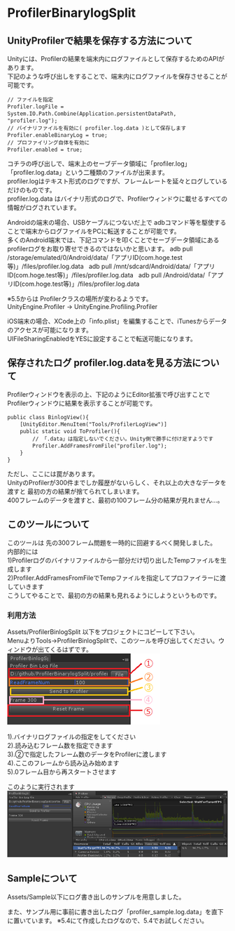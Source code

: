# ProfilerBinarylogSplit
## UnityProfilerで結果を保存する方法について

Unityには、Profilerの結果を端末内にログファイルとして保存するためのAPIがあります。  
下記のような呼び出しをすることで、端末内にログファイルを保存させることが可能です。

    // ファイルを指定
    Profiler.logFile = System.IO.Path.Combine(Application.persistentDataPath, "profiler.log");
    // バイナリファイルを有効に( profiler.log.data )として保存します
    Profiler.enableBinaryLog = true;
    // プロファイリング自体を有効に
    Profiler.enabled = true;

コチラの呼び出しで、端末上のセーブデータ領域に「profiler.log」「profiler.log.data」という二種類のファイルが出来ます。  
profiler.logはテキスト形式のログですが、フレームレートを延々とログしているだけのものです。  
profiler.log.data はバイナリ形式のログで、Profilerウィンドウに載せるすべての情報がログされています。  


Androidの端末の場合、USBケーブルにつないだ上で adbコマンド等を駆使することで端末からログファイルをPCに転送することが可能です。  
多くのAndroid端末では、下記コマンドを叩くことでセーブデータ領域にある profilerログをお取り寄せできるのではないかと思います。
 adb pull /storage/emulated/0/Android/data/「アプリID(com.hoge.test等)」/files/profiler.log.data  
 adb pull /mnt/sdcard/Android/data/「アプリID(com.hoge.test等)」/files/profiler.log.data  
 adb pull /Android/data/「アプリID(com.hoge.test等)」/files/profiler.log.data  

※5.5からは Profilerクラスの場所が変わるようです。  
UnityEngine.Profiler -> UnityEngine.Profiling.Profiler

iOS端末の場合、XCode上の「info.plist」を編集することで、iTunesからデータのアクセスが可能になります。<br />
UIFileSharingEnabledをYESに設定することで転送可能になります。
## 保存されたログ profiler.log.dataを見る方法について
Profilerウィンドウを表示の上、下記のようにEditor拡張で呼び出すことでProfilerウィンドウに結果を表示することが可能です。

    public class BinlogView(){
        [UnityEditor.MenuItem("Tools/ProfilerLogView")]
        public static void ToProfiler(){
            // 「.data」は指定しないでください。Unity側で勝手に付け足すようです
            Profiler.AddFramesFromFile("profiler.log");  
        }
    }

ただし、ここには罠があります。  
UnityのProfilerが300件までしか履歴がないらしく、それ以上の大きなデータを渡すと 最初の方の結果が捨てられてしまいます。  
400フレームのデータを渡すと、最初の100フレーム分の結果が見れません…。

## このツールについて
このツールは 先の300フレーム問題を一時的に回避するべく開発しました。  
内部的には  
1)Profilerログのバイナリファイルから一部分だけ切り出したTempファイルを生成します  
2)Profiler.AddFramesFromFileでTempファイルを指定してプロファイラーに渡していきます  
こうしてやることで、最初の方の結果も見れるようにしようというものです。  

### 利用方法
Assets/ProfilerBinlogSplit 以下をプロジェクトにコピーして下さい。  
MenuよりTools->ProfilerBinlogSplitで、このツールを呼び出してください。ウィンドウが出てくるはずです。  
![Alt text](/doc/img/ProfilerSplit.png)

1).バイナリログファイルの指定をしてください  
2).読み込むフレーム数を指定できます  
3).②で指定したフレーム数のデータをProfilerに渡します  
4).ここのフレームから読み込み始めます  
5).0フレーム目から再スタートさせます  

このように実行されます  
![Alt text](/doc/img/Execute.png)

## Sampleについて
Assets/Sample以下にログ書き出しのサンプルを用意しました。

また、サンプル用に事前に書き出したログ「profiler_sample.log.data」を直下に置いています。
※5.4にて作成したログなので、5.4でお試しください。
